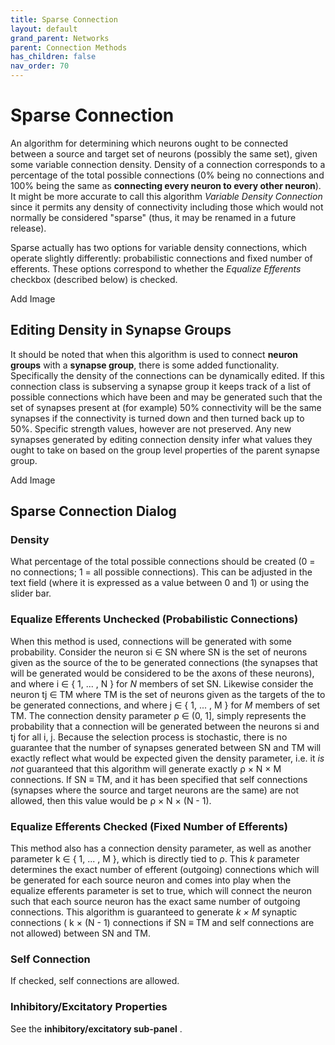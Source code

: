 ```yaml
---
title: Sparse Connection
layout: default
grand_parent: Networks
parent: Connection Methods
has_children: false
nav_order: 70
---
```


# Sparse Connection

An algorithm for determining which neurons ought to be connected between a source and target set of neurons (possibly the same set), given some variable connection density. Density of a connection corresponds to a percentage of the total possible connections (0% being no connections and 100% being the same as **connecting every neuron to every other neuron**). It might be more accurate to call this algorithm *Variable Density Connection* since it permits any density of connectivity including those which would not normally be considered "sparse" (thus, it may be renamed in a future release).

Sparse actually has two options for variable density connections, which operate slightly differently: probabilistic connections and fixed number of efferents. These options correspond to whether the *Equalize Efferents* checkbox (described below) is checked.

<!-- TODO --> Add Image

## Editing Density in Synapse Groups

It should be noted that when this algorithm is used to connect **neuron groups** with a **synapse group**, there is some added functionality. Specifically the density of the connections can be dynamically edited. If this connection class is subserving a synapse group it keeps track of a list of possible connections which have been and may be generated such that the set of synapses present at (for example) 50% connectivity will be the same synapses if the connectivity is turned down and then turned back up to 50%. Specific strength values, however are not preserved. Any new synapses generated by editing connection density infer what values they ought to take on based on the group level properties of the parent 
synapse group.

<!-- TODO --> Add Image

## Sparse Connection Dialog

### Density

What percentage of the total possible connections should be created (0 = no connections; 1 = all possible connections). This can be adjusted in the text field (where it is expressed as a value between 0 and 1) or using the slider bar.

### Equalize Efferents Unchecked (Probabilistic Connections)

When this method is used, connections will be generated with some probability. Consider the neuron si ∈ SN where SN is the set of neurons given as the source of the to be generated connections (the synapses that will be generated would be considered to be the axons of these neurons), and where i ∈ { 1, ... , N } for *N* members of set SN. Likewise consider the neuron tj ∈ TM where TM is the set of neurons given as the targets of the to be generated connections, and where j ∈ { 1, ... , M } for *M* members of set TM. The connection density parameter ρ ∈ (0, 1], simply represents the probability that a connection will be generated between the neurons si and tj for all i, j. Because the selection process is stochastic, there is no guarantee that the number of synapses generated between SN and TM will exactly reflect what would be expected given the density parameter, i.e. it *is not* guaranteed that this algorithm will generate exactly ρ × N × M connections. If SN ≡ TM, and it has been specified that self connections (synapses where the source and target neurons are the same) are not allowed, then this value would be ρ × N × (N - 1).

### Equalize Efferents Checked (Fixed Number of Efferents)

This method also has a connection density parameter, as well as another parameter k ∈ { 1, ... , M }, which is directly tied to ρ. This *k* parameter determines the exact number of efferent (outgoing) connections which will be generated for each source neuron and comes into play when the equalize efferents parameter is set to true, which will connect the neuron such that each source neuron has the exact same number of outgoing connections. This algorithm is guaranteed to generate *k × M* synaptic connections ( k × (N - 1) connections if SN ≡ TM and self connections are not allowed) between SN and TM.

### Self Connection

If checked, self connections are allowed.

### Inhibitory/Excitatory Properties

See the **inhibitory/excitatory sub-panel** .